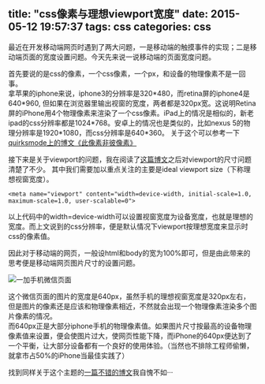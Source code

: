 title: "css像素与理想viewport宽度"
date: 2015-05-12 19:57:37
tags: css
categories: css
---
最近在开发移动端网页时遇到了两大问题，一是移动端的触摸事件的实现；二是移动端页面的宽度设置问题。今天先来说一说移动端的页面宽度问题。  

首先要说的是css的像素，一个css像素，一个px，和设备的物理像素不是一回事。  
拿苹果的iphone来说，iphone3的分辨率是320\*480，而retina屏的iphone4是640\*960,  但如果在浏览器里输出视窗的宽度，两者都是320px宽。这说明Retina屏的iPhone用4个物理像素来渲染了一个css像素。iPad上的情况是相似的，新老ipad的css分辨率都是1024\*768。安卓上的情况也是类似的，比如nexus 5的物理分辨率是1920\*1080，而css分辨率是640\*360。  关于这个可以参考一下[quirksmode上的博文《此像素非彼像素》](http://www.quirksmode.org/blog/archives/2010/04/a_pixel_is_not.html)
<!--more-->
接下来是关于viewport的问题，我在阅读了[这篇博文](http://www.cnblogs.com/2050/p/3877280.html)之后对viewport的尺寸问题清楚了不少。
其中我们需要加以重点关注的主要是ideal viewport size（下称理想视窗宽度）。

    <meta name="viewport" content="width=device-width, initial-scale=1.0, maximum-scale=1.0, user-scalable=0">
以上代码中的width=device-width可以设置视窗宽度为设备宽度，也就是理想的宽度。而上文说到的css分辨率，便是默认情况下viewport按理想宽度来显示时css的像素值。

因此对于移动端的网页，一般设html和body的宽为100%即可，但是由此带来的思考便是移动端网页图片尺寸的设置问题。

![一加手机微信页面](http://muxistudio.qiniudn.com/blog-5-12.png)

这个微信页面的图片的宽度是640px，虽然手机的理想视窗宽度是320px左右，但是图片的像素还是应该和物理像素相近，不然就会出现一个物理像素渲染多个图片像素的情况。  
而640px正是大部分iphone手机的物理像素值。如果图片尺寸按最高的设备物理像素值来设置，便会使图片过大，使网页性能下降，而iPhone的640px便达到了一个平衡，让大部分设备都有一个良好的使用体验。（当然也不排除工程师偷懒，就拿市占50%的iPhone当最佳实践了）

找到同样关于这个主题的[一篇不错的博文](http://colachan.com/post/3435)我自愧不如···



